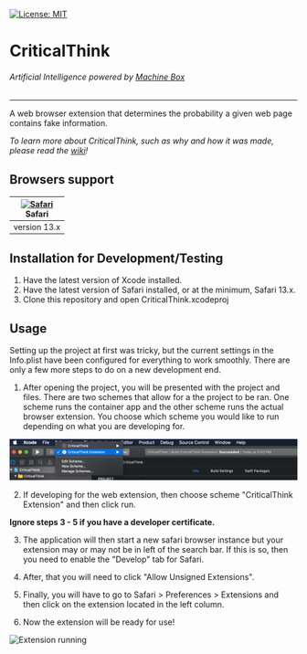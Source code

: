 [![License: MIT](https://img.shields.io/badge/License-MIT-red.svg)](https://opensource.org/licenses/MIT)

# CriticalThink
###### Artificial Intelligence powered by <a href='https://machinebox.io/' target='_blank'>Machine Box</a>
***

A web browser extension that determines the probability a given web page contains fake information.

_To learn more about CriticalThink, such as why and how it was made, please read the [wiki](https://github.com/brandonmain/CriticalThink/wiki)!_

## Browsers support

| [<img src="https://raw.githubusercontent.com/alrra/browser-logos/master/src/safari/safari_48x48.png" alt="Safari" width="24px" height="24px" />](http://godban.github.io/browsers-support-badges/)<br/>Safari |
| --------- |
| version 13.x

## Installation for Development/Testing
1. Have the latest version of Xcode installed.
2. Have the latest version of Safari installed, or at the minimum, Safari 13.x.
3. Clone this repository and open CriticalThink.xcodeproj


## Usage
Setting up the project at first was tricky, but the current settings in the Info.plist have been configured for everything to work smoothly. There are only a few more steps to do on a new development end.

1. After opening the project, you will be presented with the project and files. There are two schemes that allow for a the project to be ran. One scheme runs the container app and the other scheme runs the actual browser extension. You choose which scheme you would like to run depending on what you are developing for.

![Schemes](/readme-img/schemes.png)

2. If developing for the web extension, then choose scheme "CriticalThink Extension" and then click run.

**Ignore steps 3 - 5 if you have a developer certificate.**

3. The application will then start a new safari browser instance but your extension may or may not be in left of the search bar. If this is so, then you need to enable the "Develop" tab for Safari.

4. After, that you will need to click "Allow Unsigned Extensions".

5. Finally, you will have to go to Safari > Preferences > Extensions and then click on the extension located in the left column.

6. Now the extension will be ready for use!

![Extension running](/readme-img/run.gif)
